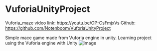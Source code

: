 # VuforiaUnityProject
Vuforia_maze video link: https://youtu.be/OP-CsFmjxVs
Github: https://github.com/Notenboom/VuforiaUnityProject

Simple mace game made from Vuforia engine in unity. 
Learning project using the Vuforia engine with Unity
![image](https://user-images.githubusercontent.com/32570073/143291957-71b7148f-40e1-4873-b552-b06f847bd031.png)
